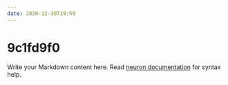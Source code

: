 ```yaml
---
date: 2020-12-30T19:59
---
```


# 9c1fd9f0

Write your Markdown content here. Read [neuron documentation](https://neuron.zettel.page/2011404.html) for syntax help.

